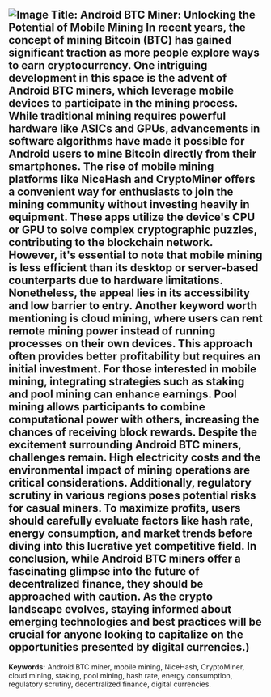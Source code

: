 
![Image](https://github.com/user-attachments/assets/d7419ec9-dc67-403f-bf28-8faea5f1f74f)
**Title: Android BTC Miner: Unlocking the Potential of Mobile Mining**
In recent years, the concept of mining Bitcoin (BTC) has gained significant traction as more people explore ways to earn cryptocurrency. One intriguing development in this space is the advent of **Android BTC miners**, which leverage mobile devices to participate in the mining process. While traditional mining requires powerful hardware like ASICs and GPUs, advancements in software algorithms have made it possible for Android users to mine Bitcoin directly from their smartphones.
The rise of mobile mining platforms like NiceHash and CryptoMiner offers a convenient way for enthusiasts to join the mining community without investing heavily in equipment. These apps utilize the device's CPU or GPU to solve complex cryptographic puzzles, contributing to the blockchain network. However, it's essential to note that mobile mining is less efficient than its desktop or server-based counterparts due to hardware limitations. Nonetheless, the appeal lies in its accessibility and low barrier to entry.
Another keyword worth mentioning is **cloud mining**, where users can rent remote mining power instead of running processes on their own devices. This approach often provides better profitability but requires an initial investment. For those interested in mobile mining, integrating strategies such as **staking** and **pool mining** can enhance earnings. Pool mining allows participants to combine computational power with others, increasing the chances of receiving block rewards.
Despite the excitement surrounding Android BTC miners, challenges remain. High electricity costs and the environmental impact of mining operations are critical considerations. Additionally, regulatory scrutiny in various regions poses potential risks for casual miners. To maximize profits, users should carefully evaluate factors like hash rate, energy consumption, and market trends before diving into this lucrative yet competitive field.
In conclusion, while Android BTC miners offer a fascinating glimpse into the future of decentralized finance, they should be approached with caution. As the crypto landscape evolves, staying informed about emerging technologies and best practices will be crucial for anyone looking to capitalize on the opportunities presented by digital currencies.)
---
**Keywords:** Android BTC miner, mobile mining, NiceHash, CryptoMiner, cloud mining, staking, pool mining, hash rate, energy consumption, regulatory scrutiny, decentralized finance, digital currencies.
